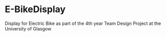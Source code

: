 # E-BikeDisplay
Display for Electric Bike as part of the 4th year Team Design Project at the University of Glasgow
